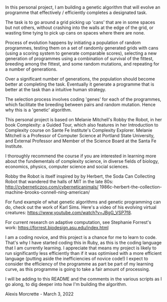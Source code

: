 In this personal project, I am building a genetic algorithm that will evolve an
programme that effectively / efficiently completes a designated task.

The task is to go around a grid picking up 'cans' that are in some spaces but not
others, without crashing into the walls at the edge of the grid, or wasting time
tying to pick up cans on spaces where there are none.

Process of evolution happens by initiating a population of random programmes,
testing them on a set of randomly generated grids with cans (using a scoring
system to generate comparable scores), selecting a new generation of programmes
using a combination of survival of the fittest, breeding among the fittest,
and some random mutations, and repeating for a number of generations.

Over a significant number of generations, the population should become better at
completing the task. Eventually it generate a programme that is better at the
task than a intuitive human strategy.

The selection process involves coding 'genes' for each of the programmes, which
facilitate the breeding between pairs and random mutation. Hence why this is a
'genetic' algorithm.

This personal project is based on Melanie Mitchell's Robby the Robot, in her
book Complexity: a Guided Tour, which also features in her Introduction to
Complexity course on Sante Fe Institute's Complexity Explorer. Melanie Mitchell
is a Professor of Computer Science at Portland State University, and External
Professor and Member of the Science Board at the Santa Fe Institute.

I thoroughly recommend the course if you are interested in learning more about
the fundementals of complexity science, in diverse fields of biology, economics,
physics, computer science and social sciences.

Robby the Robot is itself inspired by by Herbert, the Soda Can Collecting Robot
that wandered the halls of MIT in the late 80s:
http://cyberneticzoo.com/cyberneticanimals/
1986c-herbert-the-collection-machine-brooks-connell-ning-american/

For fund example of what genetic algorithms and genetic programming can do,
check out the work of Karl Sims. Here's a video of his evolving virtual
creatures: https://www.youtube.com/watch?v=JBgG_VSP7f8.

For current research on adaptive computation, see Stephanie Forrest's work:
https://forrest.biodesign.asu.edu/index.html

I am a coding novice, and this project is a chance for me to learn to code.
That's why I have started coding this in Ruby, as this is the coding language
that I am currently learning. I appreciate that means my project is likely to
run significantly less efficiently than if it was optimised with a more
efficient language (putting aside the inefficiencies of novice code!) I expect
to consider the efficiency of the programme as part be part of my learning
curve, as this programme is going to take a fair amount of processing.

I will be adding to this README and the comments in the various scripts as I
go along, to dig deeper into how I'm building the algorithm.

Alexis Morcrette - March 3, 2022